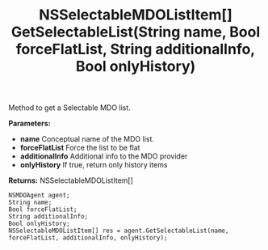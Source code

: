 ﻿---
uid: crmscript_ref_NSMDOAgent_GetSelectableList
title: NSSelectableMDOListItem[] GetSelectableList(String name, Bool forceFlatList, String additionalInfo, Bool onlyHistory)
intellisense: NSMDOAgent.GetSelectableList
keywords: NSMDOAgent, GetSelectableList
so.topic: reference
---

Method to get a Selectable MDO list.

**Parameters:**
 - **name** Conceptual name of the MDO list.
 - **forceFlatList** Force the list to be flat
 - **additionalInfo** Additional info to the MDO provider
 - **onlyHistory** If true, return only history items

**Returns:** NSSelectableMDOListItem[]

```crmscript
NSMDOAgent agent;
String name;
Bool forceFlatList;
String additionalInfo;
Bool onlyHistory;
NSSelectableMDOListItem[] res = agent.GetSelectableList(name, forceFlatList, additionalInfo, onlyHistory);
```

